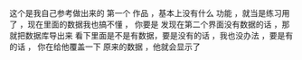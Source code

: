 这个是我自己参考做出来的 第一个 作品 ，基本上没有什么 功能 ，就当是练习用了 ，现在里面的数据我也搞不懂 ，
你要是 发现在第二个界面没有数据的话 ，那就把数据库导出来 看下里面是不是有数据，要是没有的话 ，我也没办法 ，要是有的话 ，
你在给他覆盖一下 原来的数据 ，他就会显示了